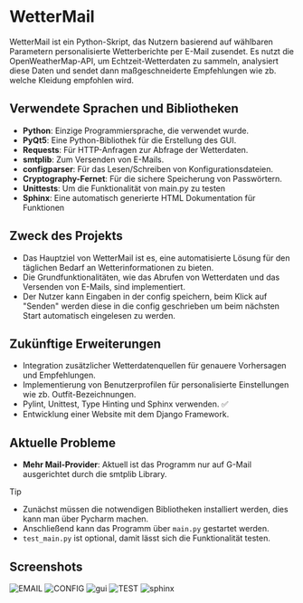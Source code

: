 # WetterMail

WetterMail ist ein Python-Skript, das Nutzern basierend auf wählbaren Parametern personalisierte Wetterberichte per E-Mail zusendet. Es nutzt die OpenWeatherMap-API, um Echtzeit-Wetterdaten zu sammeln, analysiert diese Daten und sendet dann maßgeschneiderte Empfehlungen wie zb. welche Kleidung empfohlen wird.



## Verwendete Sprachen und Bibliotheken

- **Python**: Einzige Programmiersprache, die verwendet wurde.
- **PyQt5**: Eine Python-Bibliothek für die Erstellung des GUI.
- **Requests**: Für HTTP-Anfragen zur Abfrage der Wetterdaten.
- **smtplib**: Zum Versenden von E-Mails.
- **configparser**: Für das Lesen/Schreiben von Konfigurationsdateien.
- **Cryptography-Fernet**: Für die sichere Speicherung von Passwörtern.
- **Unittests**: Um die Funktionalität von main.py zu testen
- **Sphinx**: Eine automatisch generierte HTML Dokumentation für Funktionen



## Zweck des Projekts

* Das Hauptziel von WetterMail ist es, eine automatisierte Lösung für den täglichen Bedarf an Wetterinformationen zu bieten. 
* Die Grundfunktionalitäten, wie das Abrufen von Wetterdaten und das Versenden von E-Mails, sind implementiert.
* Der Nutzer kann Eingaben in der config speichern, beim Klick auf "Senden" werden diese in die config geschrieben um beim nächsten Start automatisch eingelesen zu werden. 



## Zukünftige Erweiterungen

- Integration zusätzlicher Wetterdatenquellen für genauere Vorhersagen und Empfehlungen.
- Implementierung von Benutzerprofilen für personalisierte Einstellungen wie zb. Outfit-Bezeichnungen.
- Pylint, Unittest, Type Hinting und Sphinx verwenden. ✅
- Entwicklung einer Website mit dem Django Framework.



## Aktuelle Probleme

- **Mehr Mail-Provider**: Aktuell ist das Programm nur auf G-Mail ausgerichtet durch die smtplib Library.



> [!TIP]
> - Zunächst müssen die notwendigen Bibliotheken installiert werden, dies kann man über Pycharm machen.
> - Anschließend kann das Programm über `main.py` gestartet werden.
> - `test_main.py` ist optional, damit lässt sich die Funktionalität testen. 



## Screenshots 
![EMAIL](https://github.com/MuhammetGuducu/wettermail/assets/84397069/a2f6554f-f4d9-43ae-ac6f-da113c3b6460)
![CONFIG](https://github.com/MuhammetGuducu/wettermail/assets/84397069/2eb53a12-1594-4a54-8319-30cfe8a18c46)
![gui](https://github.com/MuhammetGuducu/wettermail/assets/84397069/7b42e256-272c-40f5-bc46-280518a78dfb)
![TEST](https://github.com/MuhammetGuducu/wettermail/assets/84397069/2e13568e-1aa1-4ab1-930b-fccd4fd37747)
![sphinx](https://github.com/MuhammetGuducu/wettermail/assets/84397069/aef3a322-a588-4a18-8e6e-c4bb142a1c66)
